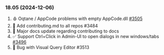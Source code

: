 
### 18.05 (2024-12-06)

1. 🩸 Oqtane / AppCode problems with empty AppCode.dll [#3505](https://github.com/2sic/2sxc/issues/3505)
1. 📖 Add contributing.md to all repos #3484
1. 📖 Major docs update regarding contributing to docs
1. ✅ Support Ctrl+Click in Admin-UI to open dialogs in new windows/tabs [#3496](https://github.com/2sic/2sxc/issues/3496)
1. 🐞 Bug with Visual Query Editor #3513
